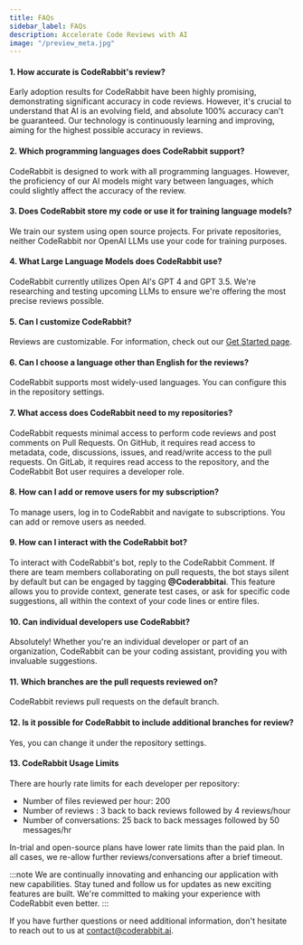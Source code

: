 ```yaml
---
title: FAQs
sidebar_label: FAQs
description: Accelerate Code Reviews with AI
image: "/preview_meta.jpg"
---
```


<head>
 <meta charSet="utf-8" />
  <meta name="title" content="CodeRabbit: AI-powered Code Reviews" />
  <meta name="description" content="Accelerate Code Reviews with AI" />

  <meta property="og:type" content="website" />
  <meta property="og:url" content="https://coderabbit.ai/" />
  <meta property="og:title" content="CodeRabbit: AI-powered Code Reviews" />
  <meta property="og:description" content="Accelerate Code Reviews with AI" />
  <meta property="og:image" content="/preview_meta.jpg" />

  <meta name="twitter:image" content="https://coderabbit.ai/preview_meta.jpg" />
  <meta name="twitter:card" content="summary_large_image" />
  <meta name="twitter:title" content="CodeRabbit: AI-powered Code Reviews" />
  <meta name="twitter:description" content="Accelerate Code Reviews with AI" />
</head>

#### **1. How accurate is CodeRabbit's review?**

Early adoption results for CodeRabbit have been highly promising, demonstrating significant accuracy in code reviews. However, it's crucial to understand that AI is an evolving field, and absolute 100% accuracy can't be guaranteed. Our technology is continuously learning and improving, aiming for the highest possible accuracy in reviews.

#### **2. Which programming languages does CodeRabbit support?**

CodeRabbit is designed to work with all programming languages. However, the proficiency of our AI models might vary between languages, which could slightly affect the accuracy of the review.

#### **3. Does CodeRabbit store my code or use it for training language models?**

We train our system using open source projects. For private repositories, neither CodeRabbit nor OpenAI LLMs use your code for training purposes.

#### **4. What Large Language Models does CodeRabbit use?**

CodeRabbit currently utilizes Open AI's GPT 4 and GPT 3.5. We're researching and testing upcoming LLMs to ensure we're offering the most precise reviews possible.

#### **5. Can I customize CodeRabbit?**

Reviews are customizable. For information, check out our [Get Started page](/get-started/signup).

#### **6. Can I choose a language other than English for the reviews?**

CodeRabbit supports most widely-used languages. You can configure this in the repository settings.

#### **7. What access does CodeRabbit need to my repositories?**

CodeRabbit requests minimal access to perform code reviews and post comments on Pull Requests. On GitHub, it requires read access to metadata, code, discussions, issues, and read/write access to the pull requests. On GitLab, it requires read access to the repository, and the CodeRabbit Bot user requires a developer role.

#### **8. How can I add or remove users for my subscription?**

To manage users, log in to CodeRabbit and navigate to subscriptions. You can add or remove users as needed.

#### **9. How can I interact with the CodeRabbit bot?**

To interact with CodeRabbit's bot, reply to the CodeRabbit Comment. If there are team members collaborating on pull requests, the bot stays silent by default but can be engaged by tagging **@Coderabbitai**. This feature allows you to provide context, generate test cases, or ask for specific code suggestions, all within the context of your code lines or entire files.

#### **10. Can individual developers use CodeRabbit?**

Absolutely! Whether you're an individual developer or part of an organization, CodeRabbit can be your coding assistant, providing you with invaluable suggestions.

#### **11. Which branches are the pull requests reviewed on?**

CodeRabbit reviews pull requests on the default branch.

#### **12. Is it possible for CodeRabbit to include additional branches for review?**

Yes, you can change it under the repository settings.

#### **13. CodeRabbit Usage Limits**

There are hourly rate limits for each developer per repository:

- Number of files reviewed per hour: 200
- Number of reviews : 3 back to back reviews followed by 4 reviews/hour
- Number of conversations: 25 back to back messages followed by 50 messages/hr

In-trial and open-source plans have lower rate limits than the paid plan. In all cases, we re-allow further reviews/conversations after a brief timeout.

:::note
We are continually innovating and enhancing our application with new capabilities. Stay tuned and follow us for updates as new exciting features are built. We're committed to making your experience with CodeRabbit even better.
:::

If you have further questions or need additional information, don't hesitate to reach out to us at [contact@coderabbit.ai](mailto:contact@coderabbit.ai).
